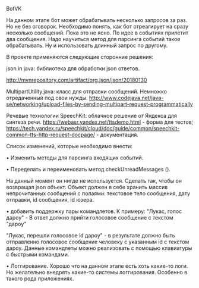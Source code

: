 BotVK

  На данном этапе бот может обрабатывать несколько запросов за раз. Но не без оговорок. Необходимо понять, как бот отреагирует на     сразу несколько сообщений. Пока это не ясно. По идее в событиях прилетит два сообщения. Надо научиться метод для парсинга событий   такое обрабатывать. Ну и использовать длинный запрос по другому.

В проекте применяются следующие сторонние решения:

json in java: библиотека для обработки json ответов.

  http://mvnrepository.com/artifact/org.json/json/20180130

MultipartUtility.java: класс для отправки сообщений. Немножко отредаченный под свои нужды.
http://www.codejava.net/java-se/networking/upload-files-by-sending-multipart-request-programmatically

Речевые технологии SpeechKit: облачное решение от Яндекса для синтеза речи.
https://webasr.yandex.net/ttsdemo.html - форма для тестов;
https://tech.yandex.ru/speechkit/cloud/doc/guide/common/speechkit-common-tts-http-request-docpage/ - документация.

Список изменений, которые необходимо внести:

• Изменить методы для парсинга входящих событий.

• Переделать и переименовать метод checkUnreadMessages ().

На данный момент он нигде не используется. Сделать так, чтобы он возвращал json объект. Объект должен в себе хранить массив непрочитанных сообщений с полаями:
текстовое тело сообщения, дату отправки, id сообщения, id юзера.

• добавить поддержку пары командлетов. К примеру:
"Лукас, голос дароу" - В ответ должно прийти голосовое сообщение с текстом "дароу"
    
"Лукас, перешли голосовое id дароу" - в результате должно быть отправленно голосовое
 сообщение человеку с указанным id c текстом дароу.
Данные командлеты можно реализовать с помощью клавиатуры с быстрыми командами.

• Логгирование.
Хорошо что на данном этапе есть хоть какие-то логи.
Но желательно внедрять какие-то системы логгирования. Особенно в такого рода приложениях.

